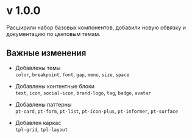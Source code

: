 # v 1.0.0  

Расширили набор базовых компонентов, добавили новую обвязку и документацию по цветовым темам.

## Важные изменения  

- Добавлены темы  
`color`, `breakpoint`, `font`, `gap`, `menu`, `size`, `space`  

- Добавлены контентные блоки  
`text`, `icon`, `social-icon`, `brand-logo`, `tag`, `badge`, `avatar`

- Добавлены паттерны  
`pt-card`, `pt-form`, `pt-list`, `pt-icon-plus`, `pt-informer`, `pt-surface`

- Добавлен каркас  
`tpl-grid`, `tpl-layout`
